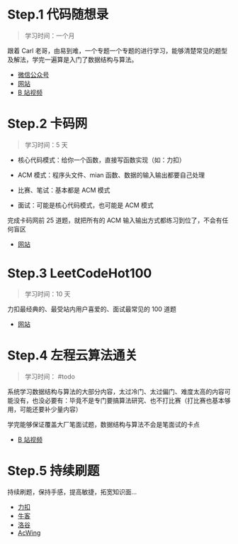 # Step.1 代码随想录

>学习时间：一个月

跟着 Carl 老哥，由易到难，一个专题一个专题的进行学习，能够清楚常见的题型及解法，学完一遍算是入门了数据结构与算法。

- [微信公众号](https://mp.weixin.qq.com/s/weyitJcVHBgFtSc19cbPdw)
- [网站](https://programmercarl.com/)
- [B 站视频](https://space.bilibili.com/525438321/channel/collectiondetail?sid=180037)

# Step.2 卡码网

>学习时间：5 天

- 核心代码模式：给你一个函数，直接写函数实现（如：力扣）
- ACM 模式：程序头文件、mian 函数、数据的输入输出都要自己处理

- 比赛、笔试：基本都是 ACM 模式
- 面试：可能是核心代码模式，也可能是 ACM 模式

完成卡码网前 25 道题，就把所有的 ACM 输入输出方式都练习到位了，不会有任何盲区

- [网站](https://kamacoder.com/)

# Step.3 LeetCodeHot100

>学习时间：10 天

力扣最经典的、最受站内用户喜爱的、面试最常见的 100 道题

- [网站](https://leetcode.cn/studyplan/top-100-liked/)

# Step.4 左程云算法通关

>学习时间： #todo 

系统学习数据结构与算法的大部分内容，太过冷门、太过偏门、难度太高的内容可能没有，也没必要有：毕竟不是专门要搞算法研究、也不打比赛（打比赛也基本够用，可能还要补少量内容）

学完能够保证覆盖大厂笔面试题，数据结构与算法不会是笔面试的卡点

- [B 站视频](https://space.bilibili.com/8888480/channel/seriesdetail?sid=3509640)

# Step.5 持续刷题

持续刷题，保持手感，提高敏捷，拓宽知识面...

- [力扣](https://leetcode.cn/)
- [牛客](https://www.nowcoder.com/)
- [洛谷](https://www.luogu.com.cn/)
- [AcWing](https://www.acwing.com/)

